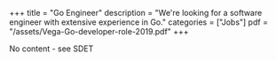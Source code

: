 +++
title = "Go Engineer"
description = "We're looking for a software engineer with extensive experience in Go."
categories = ["Jobs"]
pdf = "/assets/Vega-Go-developer-role-2019.pdf"
+++

No content - see SDET